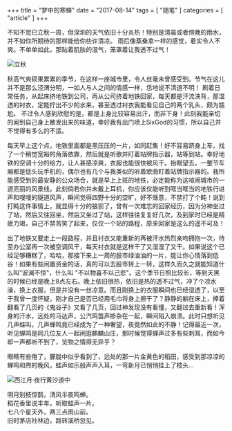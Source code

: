 +++
title = "梦中的寒蝉"
date = "2017-08-14"
tags = [ "随笔" ]
categories = [ "article" ]
+++

不知不觉已立秋一周，但深圳的天气依旧十分炎热！特别是清晨或者傍晚的雨水，并不如你所期待的那样能给你些许清凉。
雨后像蒸桑拿一样的感觉，着实令人不爽。不单单如此，那贴着肌肤的湿气，笼罩着让我透不过气！
<!--more-->
![立秋](../../pictures/bixiapingshen.jpg "点我显示")

秋高气爽硕果累累的季节，在这样一座城市里，令人丝毫未曾感受到。节气在这儿并不是那么泾渭分明，一如人与人之间的情感一样，恁地说不清道不明！
刷着日常任务，从起床挤地铁到公司，再从公司挤着地铁回家，每天都是汗流浃背，那湿透的衬衣，定能拧出不少的水来，甚至透过衬衣我能看见自己的两个乳头，颇为尴尬。
不过令人感到欣慰的是，都是上身比较容易出汗，而非下身！此刻我能亲切的闻到自己身上散发出来的味道，幸好我有出门喷上SixGod的习惯，所以自己并不觉得有多么的不适。

每天早上这个点，地铁里面都是黑压压的一片，如同赶集！好不容易跻身上车，找了一个稍觉宽裕的角落依靠，然后就是听歌并盯着站牌指示器，站等到站。幸好地铁的空调十分的给力，让人甚感凉爽，衣服也能很快被风干。抬眼望去，一整节车厢都是低头玩手机的，偶尔也有几个与我类似的听着歌曲盯着站牌指示器的。我所能感受到的最安静的公众场合，就是早上上班的地铁，必定能称为这喧闹城市的一道亮丽的风景线。此刻倘若你并未戴上耳机，你应该仅能听到哐当哐当的地铁行进声和嗖嗖的隧道风声，瞬间觉得四野十分的空旷，好不惬意，不禁打了个盹！说到打盹这件事情上，就显得十分的狼狈了，曾有一次难忘的回家经历，因为分神坐过了站，然后又往回坐，然后又坐过了站，这样往往复复好几次，及到家时已经是精疲力竭，自己不禁苦笑了起来，仅仅一个站的路程，原来回家是这么的遥不可及！

出了地铁又要走上一段路程，并且衬衣又能重新的再被汗水热烈亲吻拥抱一次，待至办公室再一次被空调风干，每天衬衣就是这样干了又湿湿了又干。如果说这个已经足够糟糕了，哈哈，那接下来上一周的股市绿油油的一片，能让你心情落到低谷！如果有些闲置资金的话，真的可以去股市转上一转，这样久而久之就能知道什么叫"波澜不惊"，什么叫
"不以物喜不以己悲"。这个季节日照比较长，等到天黑的时候已经是晚上8点左右。晚上依旧很热，依旧是热的透不过气，冲了个凉水澡，换上衣服，但是并没有一丝凉意。而且刚换上的衣服瞬间也已经湿透了，以至于我曾一度怀疑，刚才自己是否已经用毛巾将身上擦干了？静静的躺在床上，捧着翻看了几页的《鬼谷子》又看了几页，回过神发现没有看懂，又翻过去重新看！浑身的汗水，远处的马达声，公汽鸣笛声掺杂在一起，瞬间陷入崩溃。此时只想听见几声蛙叫，几声蝉鸣竟已经成为了一种奢望，夜竟然如此的不静！记得最近一次，听见蝉鸣是同几位友人一起闲逛麒麟山庄，那时候觉得蝉声过多有些刺耳，而如今却一声都听不到了，览物之情得无异乎？

眼睛有些倦了，朦胧中似乎看到了，远处的那一片金黄色的稻田，感受到那凉凉的蝉鸣和煦的晚风，蛙声如乐般声声入耳，一弯新月已悄悄挂上了枝头...  

![西江月·夜行黄沙道中](../../pictures/lightmoon.jpg "点我显示")

明月别枝惊鹊，清风半夜鸣蝉。  
稻花香里说丰年，听取蛙声一片。  
七八个星天外，两三点雨山前。  
旧时茅店社林边，路转溪桥忽见。
